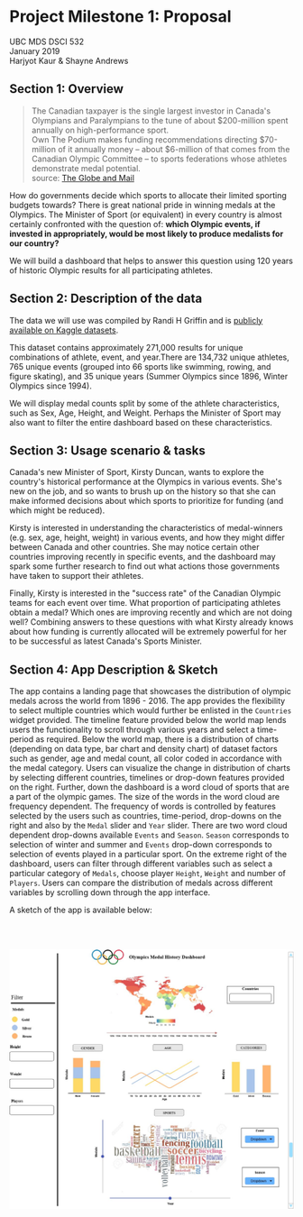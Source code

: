 # Project Milestone 1: Proposal

UBC MDS DSCI 532  
January 2019   
Harjyot Kaur & Shayne Andrews


## Section 1: Overview

> The Canadian taxpayer is the single largest investor in Canada's Olympians and Paralympians to the tune of about $200-million spent annually on high-performance sport.  
> Own The Podium makes funding recommendations directing $70-million of it annually money – about $6-million of that comes from the Canadian Olympic Committee – to sports federations whose athletes demonstrate medal potential.  
> source: [The Globe and Mail](https://www.theglobeandmail.com/sports/olympics/canadas-newest-sports-minister-scouts-olympic-team-in-pyeongchang/article37889549/)

How do governments decide which sports to allocate their limited sporting budgets towards? There is great national pride in winning medals at the Olympics. The Minister of Sport (or equivalent) in every country is almost certainly confronted with the question of: __which Olympic events, if invested in appropriately, would be most likely to produce medalists for our country?__

We will build a dashboard that helps to answer this question using 120 years of historic Olympic results for all participating athletes.

## Section 2: Description of the data

The data we will use was compiled by Randi H Griffin and is [publicly available on Kaggle datasets](https://www.kaggle.com/heesoo37/120-years-of-olympic-history-athletes-and-results#athlete_events.csv).

This dataset contains approximately 271,000 results for unique combinations of athlete, event, and year.There are 134,732 unique athletes, 765 unique events (grouped into 66 sports like swimming, rowing, and figure skating), and 35 unique years (Summer Olympics since 1896, Winter Olympics since 1994).

We will display medal counts split by some of the athlete characteristics, such as Sex, Age, Height, and Weight. Perhaps the Minister of Sport may also want to filter the entire dashboard based on these characteristics.

## Section 3: Usage scenario & tasks

Canada's new Minister of Sport, Kirsty Duncan, wants to explore the country's historical performance at the Olympics in various events. She's new on the job, and so wants to brush up on the history so that she can make informed decisions about which sports to prioritize for funding (and which might be reduced).  

Kirsty is interested in understanding the characteristics of medal-winners (e.g. sex, age, height, weight) in various events, and how they might differ between Canada and other countries. She may notice certain other countries improving recently in specific events, and the dashboard may spark some further research to find out what actions those governments have taken to support their athletes.

Finally, Kirsty is interested in the "success rate" of the Canadian Olympic teams for each event over time. What proportion of participating athletes obtain a medal? Which ones are improving recently and which are not doing well? Combining answers to these questions with what Kirsty already knows about how funding is currently allocated will be extremely powerful for her to be successful as latest Canada's Sports Minister.

## Section 4: App Description & Sketch

The app contains a landing page that showcases the distribution of olympic medals across the world from 1896 - 2016. The app provides the flexibility to select multiple countries which would further be enlisted in the `Countries` widget provided. The timeline feature provided below the world map lends users the functionality to scroll through various years and select a time-period as required. Below the world map, there is a distribution of charts (depending on data type, bar chart and density chart) of dataset factors such as gender, age and medal count, all color coded in accordance with the medal category. Users can visualize the change in distribution of charts by selecting different countries, timelines or drop-down features provided on the right. Further, down the dashboard is a word cloud of sports that are a part of the olympic games. The size of the words in the word cloud are frequency dependent. The frequency of words is controlled by features selected by the users such as countries, time-period, drop-downs on the right and also by the `Medal` slider and `Year` slider. There are two word cloud dependent drop-downs available `Events` and `Season`. `Season` corresponds to selection of winter and summer and `Events` drop-down corresponds to selection of events played in a particular sport. On the extreme right of the dashboard, users can filter through different variables such as select a particular category of `Medals`, choose player `Height`, `Weight` and number of `Players`. Users can compare the distribution of medals across different variables by scrolling down through the app interface.

A sketch of the app is available below:

<br>
<br>

![dashBoard](img/app_sketch.jpg)
